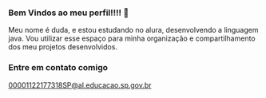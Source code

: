 ### Bem Vindos ao meu perfil!!!! 👯

Meu nome é duda, e estou estudando no alura, desenvolvendo a linguagem java. 
Vou utilizar esse espaço para minha organização e compartilhamento dos meu projetos desenvolvidos.

### Entre em contato comigo 

00001122177318SP@al.educacao.sp.gov.br

<!--
**Meduardao7/Meduardao7** is a ✨ _special_ ✨ repository because its `README.md` (this file) appears on your GitHub profile.

Here are some ideas to get you started:

- 🔭 I’m currently working on ...
- 🌱 I’m currently learning ...
- 👯 I’m looking to collaborate on ...
- 🤔 I’m looking for help with ...
- 💬 Ask me about ...
- 📫 How to reach me: ...
- 😄 Pronouns: ...
- ⚡ Fun fact: ...
-->
